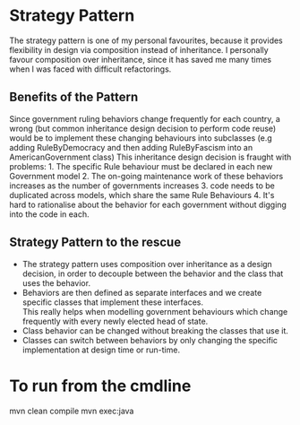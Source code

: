 # Strategy Pattern

The strategy pattern is one of my personal favourites, because it provides flexibility in design via composition instead of inheritance. 
I personally favour composition over inheritance, since it has saved me many times when I was faced with difficult refactorings.
 
## Benefits of the Pattern

Since government ruling behaviors change frequently for each country, a wrong (but common inheritance design decision to perform code reuse) would be to implement 
these changing behaviours into subclasses (e.g adding RuleByDemocracy and then adding RuleByFascism into an AmericanGovernment class)
This inheritance design decision is fraught with problems: 
    1. The specific Rule behaviour must be declared in each new Government model
    2. The on-going maintenance work of these behaviors increases as the number of governments increases
    3. code needs to be duplicated across models, which share the same Rule Behaviours 
    4. It's hard to rationalise about the behavior for each government without digging into the code in each. 

## Strategy Pattern to the rescue

- The strategy pattern uses composition over inheritance as a design decision, in order to decouple between the behavior 
and the class that uses the behavior. 
- Behaviors are then defined as separate interfaces and we create specific classes that implement these interfaces.  
This really helps when modelling government behaviours which change frequently with every newly elected head of state.
- Class behavior can be changed without breaking the classes that use it.
- Classes can switch between behaviors by only changing the specific implementation at design time or run-time. 


# To run from the cmdline
mvn clean compile
mvn exec:java